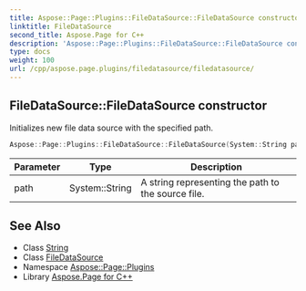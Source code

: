 ```yaml
---
title: Aspose::Page::Plugins::FileDataSource::FileDataSource constructor
linktitle: FileDataSource
second_title: Aspose.Page for C++
description: 'Aspose::Page::Plugins::FileDataSource::FileDataSource constructor. Initializes new file data source with the specified path in C++.'
type: docs
weight: 100
url: /cpp/aspose.page.plugins/filedatasource/filedatasource/
---
```

## FileDataSource::FileDataSource constructor


Initializes new file data source with the specified path.

```cpp
Aspose::Page::Plugins::FileDataSource::FileDataSource(System::String path)
```


| Parameter | Type | Description |
| --- | --- | --- |
| path | System::String | A string representing the path to the source file. |

## See Also

* Class [String](../../../system/string/)
* Class [FileDataSource](../)
* Namespace [Aspose::Page::Plugins](../../)
* Library [Aspose.Page for C++](../../../)
